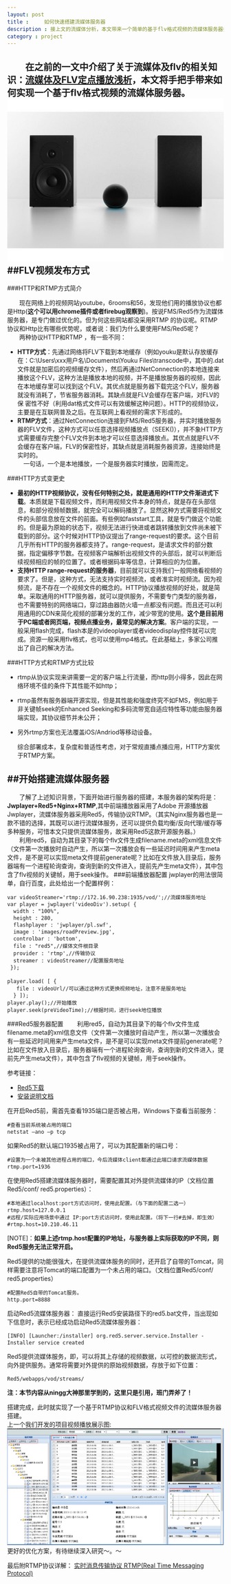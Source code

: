 ```yaml
---
layout: post
title : 	如何快速搭建流媒体服务器
description : 接上文的流媒体分析，本文带来一个简单的基于flv格式视频的流媒体服务器搭建教程。
category : project
---
```


　　在之前的一文中介绍了关于流媒体及flv的相关知识：**[流媒体及FLV定点播放浅析](http://itweige.com/flv-stream-media/)**，本文将手把手带来如何实现一个基于flv格式视频的流媒体服务器。  
![](/images/projectImage/streamServer.jpg)
##FLV视频发布方式  
---  

  
###HTTP和RTMP方式简介  

　　现在网络上的视频网站youtube，6rooms和56，发现他们用的播放协议也都是Http(**这个可以用chrome插件或者firebug观察到**)。按说FMS/Red5作为流媒体服务器，是专门做过优化的。但为何这些网站都没采用RTMP 的协议呢。RTMP 协议和Http比有哪些优势呢，或者说：我们为什么要使用FMS/Red5呢？  
　　两种协议HTTP和RTMP ，有一些不同：

- **HTTP方式**：先通过网络将FLV下载到本地缓存（例如youku是默认存放缓存在：C:\Users\xxx用户名\Documents\Youku Files\transcode中，其中的.dat文件就是加密后的视频缓存文件），然后再通过NetConnection的本地连接来播放这个FLV，这种方法是播放本地的视频，并不是播放服务器的视频，因此在本地缓存里可以找到这个FLV。其优点就是服务器下载完这个FLV，服务器就没有消耗了，节省服务器消耗。其缺点就是FLV会缓存在客户端，对FLV的保 密性不好（利用dat格式文件可以有效缓解这种问题）。HTTP的视频协议，主要是在互联网普及之后。在互联网上看视频的需求下形成的。  
- **RTMP方式**：通过NetConnection连接到FMS/Red5服务器，并实时播放服务器的FLV文件，这种方式可以任意选择视频播放点（SEEK()），并不象HTTP方式需要缓存完整个FLV文件到本地才可以任意选择播放点。其优点就是FLV不会缓存在客户端，FLV的保密性好，其缺点就是消耗服务器资源，连接始终是实时的。  
　一句话，一个是本地播放，一个是服务器实时播放，因需而定。
    
###HTTP方式变更史  


- **最初的HTTP视频协议，没有任何特别之处，就是通用的HTTP文件渐进式下载**。本质就是下载视频文件，而利用视频文件本身的特点，就是存在头部信息，和部分视频帧数据，就完全可以解码播放了。显然这种方式需要将视频文件的头部信息放在文件的前面。有些例如faststart工具，就是专门做这个功能的。但是最为原始的状态下，视频无法进行快进或者跳转播放到文件尚未被下载到的部分。这个时候对HTTP协议提出了range-request的要求。这个目前几乎所有HTTP的服务器都支持了。range-request，是请求文件的部分数据，指定偏移字节数。在视频客户端解析出视频文件的头部后，就可以判断后续视频相应的帧的位置了。或者根据码率等信息，计算相应的为位置。  
- **支持HTTP range-request的服务器**，目前就可以支持我们一般网络看视频的要求了。但是，这种方式，无法支持实时视频流，或者准实时视频流。因为视频流，是不存在一个视频文件的概念的。HTTP协议播放视频的好处，就是简单。采取通用的HTTP服务器，就可以提供服务，不需要专门类型的服务器，也不需要特别的网络端口，穿过路由器防火墙一点都没有问题。而且还可以利用通用的CDN来简化视频的部署分发的工作，减少带宽的使用。**这个是目前用于PC端或者网页端，视频点播业务，最常见的解决方案**。客户端的实现，一般采用flash完成，flash本是的videoplayer或者videodisplay控件就可以完成。资源一般采用flv格式，也可以使用mp4格式。在此基础上，多家公司推出了自己的解决方法。

###HTTP方式和RTMP方式比较  

- rtmp从协议实现来讲需要一定的客户端上行流量，而http则小得多，因此在网络环境不佳的条件下其性能不如http；
- rtmp虽然有服务器端开源实现，但是其性能和强度终究不如FMS，例如用于非关键帧seek的Enhanced Seeking和多码流带宽自适应特性等功能由服务器端实现，其协议细节并未公开；
- 另外rtmp方案也无法覆盖iOS/Andriod等移动设备。


	综合部署成本，复杂度和普适性考虑，对于常规直播点播应用，HTTP方案优于RTMP方案。

##开始搭建流媒体服务器
---
　　了解了上述知识背景，下面开始进行服务器的搭建，本服务器的架构将是：**Jwplayer+Red5+Nginx+RTMP**,其中前端播放器采用了Adobe 开源播放器Jwplayer，流媒体服务器采用Red5，传输协议RTMP。（其实Nginx服务器也是一款不错的选择，其既可以进行流媒体服务，还可以提供负载均衡/反向代理/缓存等多种服务，可惜本文只提供流媒体服务，故采用Red5这款开源服务器。）  
　　利用red5，自动为其目录下的每个flv文件生成filename.meta的xml信息文件（文件第一次播放时自动产生，所以第一次播放会有一些延迟时间用来产生meta文件，是不是可以实现meta文件提前generate呢？比如在文件放入目录后，服务器端有一个进程轮询查询，查询到新的文件进入，提前先产生meta文件），其中包含了flv视频的关键帧，用于seek操作。
###前端播放器配置
jwplayer的用法很简单，自行百度，此处给出一个配置样例：  

    var videoStreamer='rtmp://172.16.90.238:1935/vod/';//流媒体服务地址
    var player = jwplayer('videoDiv').setup( {
      width : "100%",
      height : 280,
      flashplayer : 'jwplayer/pl.swf',
      image : 'images/roadPreview.jpg',
      controlbar : 'bottom',
      file : "red5",//媒体文件根目录
      provider : 'rtmp',//传输协议
      streamer : videoStreamer//配置服务地址
     });

    player.load( [ {
       file : videoUrl//可以通过这种方式更换视频地址，注意不是服务地址
      } ]);
    player.play();//开始播放
    player.seek(preVideoTime);//根据时间，进行seek地位播放

###Red5服务器配置
　　利用red5，自动为其目录下的每个flv文件生成filename.meta的xml信息文件（文件第一次播放时自动产生，所以第一次播放会有一些延迟时间用来产生meta文件，是不是可以实现meta文件提前generate呢？比如在文件放入目录后，服务器端有一个进程轮询查询，查询到新的文件进入，提前先产生meta文件），其中包含了flv视频的关键帧，用于seek操作。

参考链接：

- [Red5下载](http://red5.org/downloads/red5/1_0/)
- [安装说明文档](http://www.red5.org/downloads/docs/)  


在开启Red5前，需首先查看1935端口是否被占用，Windows下查看当前服务：  

    #查看当前系统被占用的端口  
    netstat –ano –p tcp
如果Red5的默认端口1935被占用了，可以为其配置新的端口号：  

    #设置为一个未被其他进程占用的端口，今后流媒体client都通过此端口请求流媒体数据
    rtmp.port=1936
在使用Red5搭建流媒体服务器时，需要配置其对外提供流媒体的IP（文档位置Red5/conf/ red5.properties）：　　

    #本地通过localhost:port方式访问时，使用此配置。（与下面的配置二选一）
    rtmp.host=127.0.0.1
    #远程/实际应用场景中通过 IP:port方式访问时，使用此配置。（将下一行#去掉，即生效）
    #rtmp.host=10.210.46.11
[NOTE]：**如果上述rtmp.host配置的IP地址，与服务器上实际获取的IP不同，则Red5服务无法正常开启。**  

Red5提供的功能很强大，在提供流媒体服务的同时，还开启了自带的Tomcat，同样需要注意将Tomcat的端口配置为一个未占用的端口。（文档位置Red5/conf/ red5.properties）　　

    #配置Red5自带的Tomcat服务。
	http.port=8888

启动Red5流媒体服务器：
直接运行Red5安装路径下的red5.bat文件，当出现如下信息时，表示已经成功启动Red5流媒体服务器：  

	[INFO] [Launcher:/installer] org.red5.server.service.Installer - Installer service created

Red5提供流媒体服务，即，可以将其上存储的视频数据，以可控的数据流形式，向外提供服务。通常将需要对外提供的原始视频数据，存放于如下位置：  

	Red5/webapps/vod/streams/
    
**注：本节内容从ningg大神那里学到的，这里只是引用，班门弄斧了！**

搭建完成，此时就实现了一个基于RTMP协议和FLV格式视频文件的流媒体服务器搭建。  
上一个我们开发的项目视频播放展示图:  
![展示图](/images/projectImage/stream-server-show.png)  
更好的优化方案，有待继续深入研究～。～

最后附RTMP协议详解：
[实时消息传输协议 RTMP(Real Time Messaging Protocol)](http://blog.csdn.net/defonds/article/details/17403225) 
